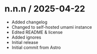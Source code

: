 
n.n.n / 2025-04-22
==================

  * Added changelog
  * Changed to self-hosted umami instance
  * Edited README & license
  * Added ignores
  * Initial release
  * Initial commit from Astro
